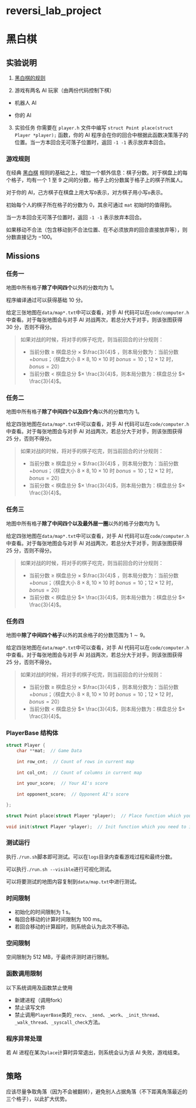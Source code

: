 # reversi_lab_project

# 黑白棋

## 实验说明

1. [黑白棋的规则](https://baike.baidu.com/item/黑白棋/80689)

2. 游戏有两名 AI 玩家（由两份代码控制下棋）
- 机器人 AI

- 你的 AI
3. 实验任务
   你需要在 `player.h` 文件中编写 `struct Point place(struct Player *player);` 函数，你的 AI 程序会在你的回合中根据此函数决策落子的位置。当一方本回合无可落子位置时，返回 `-1 -1` 表示放弃本回合。

### 游戏规则

在经典 [黑白棋](https://baike.baidu.com/item/黑白棋/80689) 规则的基础之上，增加一个额外信息：棋子分数。对于棋盘上的每个格子，均有一个 $1$ 至 $9$ 之间的分数，格子上的分数属于格子上的棋子所属人。

对于你的 AI，己方棋子在棋盘上用大写`O`表示，对方棋子用小写`o`表示。

初始每个人的棋子所在格子的分数为 $0$，其余可通过 `mat` 初始时的值得到。

当一方本回合无可落子位置时，返回 `-1 -1` 表示放弃本回合。

如果移动不合法（包含移动到不合法位置、在不必须放弃的回合直接放弃等），则分数直接记为 $−100$。

## Missions

### 任务一

地图中所有格子**除了中间四个**以外的分数均为 $1$。

程序编译通过可以获得基础 $10$ 分。

给定三张地图在`data/map*.txt`中可以查看，对手 AI 代码可以在`code/computer.h`中查看。对于每张地图会与对手 AI 对战两次，若总分大于对手，则该张图获得 $30$ 分，否则不得分。

> 如果对战的时候，将对手的棋子吃完，则当前回合的计分规则：
> 
> - 当前分数 $≥$ 棋盘总分 $\times$ $\frac{3}{4}$ ，则本局分数为：当前分数 $+bonus$；（棋盘大小 $8×8,10×10$ 时 $bonus=10$；$12×12$ 时，$bonus=20$）
> - 当前分数 $<$ 棋盘总分 $× \frac{3}{4}$，则本局分数为：棋盘总分 $× \frac{3}{4}$。

### 任务二

地图中所有格子**除了中间四个以及四个角**以外的分数均为 $1$。

给定四张地图在`data/map*.txt`中可以查看，对手 AI 代码可以在`code/computer.h`中查看。对于每张地图会与对手 AI 对战两次，若总分大于对手，则该张图获得 $25$ 分，否则不得分。

> 如果对战的时候，将对手的棋子吃完，则当前回合的计分规则：
> 
> - 当前分数 $≥$ 棋盘总分 $\times$ $\frac{3}{4}$ ，则本局分数为：当前分数 $+bonus$；（棋盘大小 $8×8,10×10$ 时 $bonus=10$；$12×12$ 时，$bonus=20$）
> - 当前分数 $<$ 棋盘总分 $× \frac{3}{4}$，则本局分数为：棋盘总分 $× \frac{3}{4}$。

### 任务三

地图中所有格子**除了中间四个以及最外层一圈**以外的格子分数均为 $1$。

给定四张地图在`data/map*.txt`中可以查看，对手 AI 代码可以在`code/computer.h`中查看。对于每张地图会与对手 AI 对战两次，若总分大于对手，则该张图获得 $25$ 分，否则不得分。

> 如果对战的时候，将对手的棋子吃完，则当前回合的计分规则：
> 
> - 当前分数 $≥$ 棋盘总分 $\times$ $\frac{3}{4}$ ，则本局分数为：当前分数 $+bonus$；（棋盘大小 $8×8,10×10$ 时 $bonus=10$；$12×12$ 时，$bonus=20$）
> - 当前分数 $<$ 棋盘总分 $× \frac{3}{4}$，则本局分数为：棋盘总分 $× \frac{3}{4}$。

### 任务四

地图中**除了中间四个格子**以外的其余格子的分数范围为 $1∼9$。

给定四张地图在`data/map*.txt`中可以查看，对手 AI 代码可以在`code/computer.h`中查看。对于每张地图会与对手 AI 对战两次，若总分大于对手，则该张图获得 $25$ 分，否则不得分。

> 如果对战的时候，将对手的棋子吃完，则当前回合的计分规则：
> 
> - 当前分数 $≥$ 棋盘总分 $\times$ $\frac{3}{4}$ ，则本局分数为：当前分数 $+bonus$；（棋盘大小 $8×8,10×10$ 时 $bonus=10$；$12×12$ 时，$bonus=20$）
> - 当前分数 $<$ 棋盘总分 $× \frac{3}{4}$，则本局分数为：棋盘总分 $× \frac{3}{4}$。

### PlayerBase 结构体

```c
struct Player {
    char **mat;  // Game Data
​
    int row_cnt;  // Count of rows in current map
​
    int col_cnt;  // Count of columns in current map
​
    int your_score;  // Your AI's score
​
    int opponent_score;  // Opponent AI's score

};
​
struct Point place(struct Player *player);  // Place function which you need to implement
​
void init(struct Player *player);  // Init function which you need to implement

```

### 测试运行

执行`./run.sh`脚本即可测试。可以在`logs`目录内查看游戏过程和最终分数。

可以执行`./run.sh --visible`进行可视化测试。

可以将要测试的地图内容复制到`data/map.txt`中进行测试。

### 时间限制

- 初始化的时间限制为 $1$ s。
- 每回合移动的计算时间限制为 $100$ ms。
- 若回合移动的计算超时，则系统会认为此次不移动。

### 空间限制

空间限制为 $512$ MB，于最终评测时进行限制。

### 函数调用限制

以下系统调用及函数禁止使用

- 新建进程（调用fork）
- 禁止读写文件
- 禁止调用`PlayerBase`类的`_recv`、`_send`、`_work`、`_init_thread`、`_walk_thread`、`_syscall_check`方法。

### 程序异常处理

若 AI 进程在某次`place`计算时异常退出，则系统会认为该 AI 失败，游戏结束。

# 

## 策略

应该尽量争取角落（因为不会被翻转），避免别人占据角落（不下距离角落最近的三个格子），以此扩大优势。
